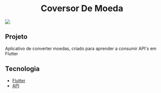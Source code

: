 <h1 align="center">Coversor De Moeda</h1>
<img src="https://user-images.githubusercontent.com/53982668/120875635-3d9cb580-c583-11eb-98f2-e844cd3316d5.png">

<h2>Projeto</h2>
<p>Aplicativo de converter moedas, criado para aprender a consumir API's em Flutter</p>

<h2>Tecnologia</h2>
<ul>
 <li><a href="https://flutter.dev/?gclid=CjwKCAiAgc-ABhA7EiwAjev-jycitPrPlfK05OttRV0aZRDd4n_TNxhfP4pkYVhR-myKnkl3W_77YhoCu2gQAvD_BwE&gclsrc=aw.ds">Flutter</a></li>
 <li><a href="https://hgbrasil.com/status/finance">API</a></li>
</ul>

